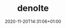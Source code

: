 ---
title: denolte
date: 2020-11-20T14:31:06+01:00
draft: true

username: denolte

name: John Doe
picture: "images/author.jpg"

role: Student

organizations:
  - name: Example University
    url: "www.example.com"

interests:
  - Programming
  - Coding

education:
  courses:
  - course: MSc Computer Science
    institution: Example university
    year: 2020
  - course: BSc Computer Science
    institution: Example university
    year: 2017

# Icons from FontAwesome
social:
  - icon: envelope
    link: "#contactform"
  - icon: linkedin
    link: "https://linkedin.com"
  - icon: xing
    link: "https://xing.com"
  - icon: github
    link: "https://github.com"
  - icon: youtube
    link: "https://youtube.com"

message: Hi, I am John Doe.
---